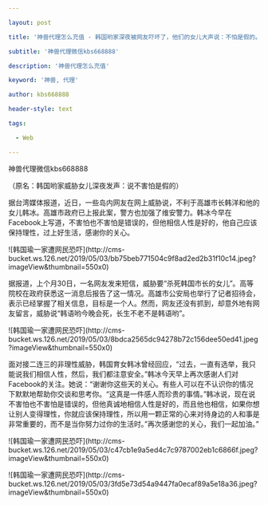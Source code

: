 ---
layout: post
title: '神兽代理怎么充值 - 韩国哟家深夜被网友吓坏了，他们的女儿大声说：不怕是假的。'
subtitle: '神兽代理微信kbs668888'
description: '神兽代理怎么充值'
keyword: '神兽, 代理'
author: kbs668888
header-style: text
tags:
  - Web
---
神兽代理微信kbs668888

（原名：韩国哟家威胁女儿深夜发声：说不害怕是假的）

据台湾媒体报道，近日，一些岛内网友在网上威胁说，不利于高雄市长韩洋和他的女儿韩冰。高雄市政府已上报此案，警方也加强了维安警力。韩冰今早在Facebook上写道，不害怕也不害怕是错误的，但他相信人性是好的，他自己应该保持理性，过上好生活，感谢你的关心。

![韩国瑜一家遭网民恐吓](http://cms-
bucket.ws.126.net/2019/05/03/bb75beb771504c9f8ad2ed2b31f10c14.jpeg?imageView&thumbnail=550x0)

据报道，上个月30日，一名网友发来短信，威胁要“杀死韩国市长的女儿”。高等院校在政府获悉这一消息后报告了这一情况。高雄市公安局也举行了记者招待会，表示已经掌握了相关信息，目标是一个人。然而，网友还没有抓到，却意外地有网友留言，威胁说“韩语哟今晚会死，长生不老不是韩语哟”。

![韩国瑜一家遭网民恐吓](http://cms-
bucket.ws.126.net/2019/05/03/8bdca2565dc94278b72c156dee50ed41.jpeg?imageView&thumbnail=550x0)

面对接二连三的非理性威胁，韩国育女韩冰曾经回应，“过去，一直有选举，我只能说我们相信人性，然后，我们都注意安全。”韩冰今天早上再次感谢人们对Facebook的关注。她说：“谢谢你这些天的关心。有些人可以在不认识你的情况下默默地帮助你交谈和思考你。“这真是一件感人而珍贵的事情。”韩冰说，现在说不害怕也不害怕是错误的，但他真诚地相信人性是好的，而且他也相信，如果你想让别人变得理性，你就应该保持理性，所以用一颗正常的心来对待身边的人和事是非常重要的，而不是当你努力过你的生活时。”再次感谢您的关心，我们一起加油。”

![韩国瑜一家遭网民恐吓](http://cms-
bucket.ws.126.net/2019/05/03/c47cb1e9a5ed4c7c9787002eb1c6866f.jpeg?imageView&thumbnail=550x0)

![韩国瑜一家遭网民恐吓](http://cms-
bucket.ws.126.net/2019/05/03/3fd5e73d54a9447fa0ecaf89a5e18a36.jpeg?imageView&thumbnail=550x0)  

